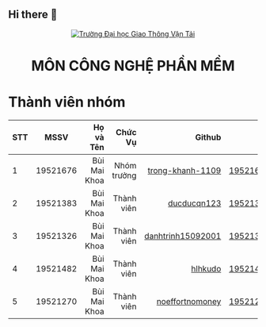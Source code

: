 ## Hi there 👋
<!-- Banner -->
<p align="center">
  <a href="https://www.uit.edu.vn/" title="Trường Đại học Giao Thông Vận Tải" style="border: none;">
    <img src="https://i.imgur.com/WmMnSRt.png" alt="Trường Đại học Giao Thông Vận Tải ">
  </a>
</p>

<h1 align="center"><b> MÔN CÔNG NGHỆ PHẦN MỀM</b></h1>

# Thành viên nhóm
| STT    | MSSV          | Họ và Tên              |Chức Vụ    | Github                                                  | Email                   |
| ------ |:-------------:| ----------------------:|----------:|--------------------------------------------------------:|-------------------------:
| 1      | 19521676      | Bùi Mai Khoa           |Nhóm trưởng|[trong-khanh-1109](https://github.com/trong-khanh-1109)  |19521676@gm.uit.edu.vn   |
| 2      | 19521383      | Bùi Mai Khoa           |Thành viên |[ducducqn123](https://github.com/ducducqn123)            |19521383@gm.uit.edu.vn   |
| 3      | 19521326      | Bùi Mai Khoa           |Thành viên |[danhtrinh15092001](https://github.com/danhtrinh15092001)|19521326@gm.uit.edu.vn   |
| 4      | 19521482      | Bùi Mai Khoa           |Thành viên |[hlhkudo](https://github.com/hlhkudo)                    |19521482@gm.uit.edu.vn   |
| 5      | 19521270      | Bùi Mai Khoa           |Thành viên |[noeffortnomoney](https://github.com/noeffortnomoney)    |19521270@gm.uit.edu.vn   |
